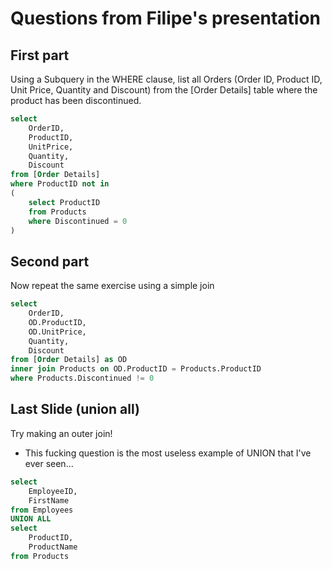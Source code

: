 # Questions from Filipe's presentation

## First part

Using a Subquery in the WHERE clause, list all Orders (Order ID, Product ID, Unit Price, Quantity and Discount) from the [Order Details] table where the product has been discontinued​.

```sql
select
    OrderID,
    ProductID,
    UnitPrice,
    Quantity,
    Discount
from [Order Details]
where ProductID not in
(
    select ProductID
    from Products
    where Discontinued = 0
)
```

## Second part

​Now repeat the same exercise using a simple join​

```sql
select
    OrderID,
    OD.ProductID,
    OD.UnitPrice,
    Quantity,
    Discount
from [Order Details] as OD
inner join Products on OD.ProductID = Products.ProductID
where Products.Discontinued != 0
```

## Last Slide (union all)

Try making an outer join!

- This fucking question is the most useless example of UNION that I've ever seen...

```sql
select
    EmployeeID,
    FirstName
from Employees
UNION ALL
select
    ProductID,
    ProductName
from Products
```
